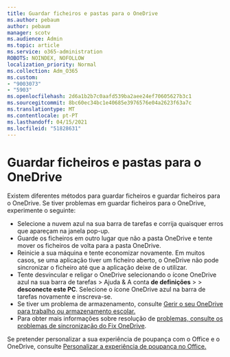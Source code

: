 ```yaml
---
title: Guardar ficheiros e pastas para o OneDrive
ms.author: pebaum
author: pebaum
manager: scotv
ms.audience: Admin
ms.topic: article
ms.service: o365-administration
ROBOTS: NOINDEX, NOFOLLOW
localization_priority: Normal
ms.collection: Adm_O365
ms.custom:
- "9003073"
- "5903"
ms.openlocfilehash: 2d6a1b2b7c0aafd539ba2aee24ef70605627b3c1
ms.sourcegitcommit: 8bc60ec34bc1e40685e3976576e04a2623f63a7c
ms.translationtype: MT
ms.contentlocale: pt-PT
ms.lasthandoff: 04/15/2021
ms.locfileid: "51828631"
---
```

# <a name="saving-files-and-folders-to-onedrive"></a>Guardar ficheiros e pastas para o OneDrive

Existem diferentes métodos para guardar ficheiros e guardar ficheiros para o OneDrive. Se tiver problemas em guardar ficheiros para o OneDrive, experimente o seguinte:

- Selecione a nuvem azul na sua barra de tarefas e corrija quaisquer erros que apareçam na janela pop-up.
- Guarde os ficheiros em outro lugar que não a pasta OneDrive e tente mover os ficheiros de volta para a pasta OneDrive.
- Reinicie a sua máquina e tente economizar novamente. Em muitos casos, se uma aplicação tiver um ficheiro aberto, o OneDrive não pode sincronizar o ficheiro até que a aplicação deixe de o utilizar.    
- Tente desvincular e religar o OneDrive selecionando o ícone OneDrive azul na sua barra de tarefas > Ajuda & A conta **de definições**  >    >  **desconecte este PC**. Selecione o ícone OneDrive azul na barra de tarefas novamente e inscreva-se.
- Se tiver um problema de armazenamento, consulte [Gerir o seu OneDrive para trabalho ou armazenamento escolar.](https://support.microsoft.com/office/manage-your-onedrive-for-work-or-school-storage-31519161-059c-4764-b6f8-f5cd29f7fe68)
- Para obter mais informações sobre resolução de [problemas, consulte os problemas de sincronização do Fix OneDrive](https://docs.microsoft.com/alchemyinsights/fix-onedrive-sync-issues).  

Se pretender personalizar a sua experiência de poupança com o Office e o OneDrive, consulte [Personalizar a experiência de poupança no Office.](https://support.microsoft.com/office/customize-the-save-experience-in-office-786200a7-f5f2-4d26-a3ae-b78c60dd5d3b)
